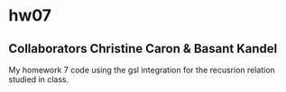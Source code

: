 # hw07
## Collaborators Christine Caron & Basant Kandel
My homework 7 code using the gsl integration for the recusrion relation studied in class.
